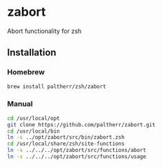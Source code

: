 # zabort

Abort functionality for zsh

## Installation

### Homebrew

```sh
brew install paltherr/zsh/zabort
```

### Manual

```sh
cd /usr/local/opt
git clone https://github.com/paltherr/zabort.git
cd /usr/local/bin
ln -s ../opt/zabort/src/bin/zabort.zsh
cd /usr/local/share/zsh/site-functions
ln -s ../../../opt/zabort/src/functions/abort
ln -s ../../../opt/zabort/src/functions/usage
```
